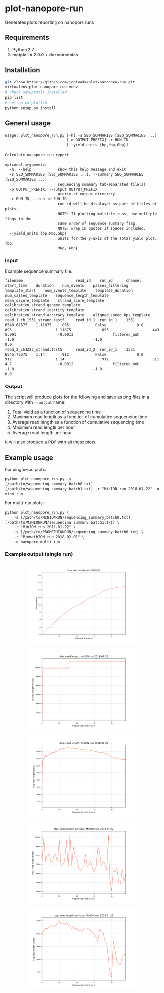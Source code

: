 # plot-nanopore-run
Generates plots reporting on nanopore runs

## Requirements

1. Python 2.7
2. matplotlib 2.0.0 + dependencies

## Installation

```bash
git clone https://github.com/jopineda/plot-nanopore-run.git
virtualenv plot-nanopore-run-venv
# check setuptools installed
pip list
# set up matplotlib
python setup.py install
```

## General usage

```
usage: plot_nanopore_run.py [-h] -s SEQ_SUMMARIES [SEQ_SUMMARIES ...]
                            [-o OUTPUT_PREFIX] -r RUN_ID
                            [--yield_units {bp,Mbp,Gbp}]

Calculate nanopore run report

optional arguments:
  -h, --help            show this help message and exit
  -s SEQ_SUMMARIES [SEQ_SUMMARIES ...], --summary SEQ_SUMMARIES [SEQ_SUMMARIES ...]
                        sequencing summary tab-separated file(s)
  -o OUTPUT_PREFIX, --output OUTPUT_PREFIX
                        prefix of output directory
  -r RUN_ID, --run_id RUN_ID
                        run id will be displayed as part of titles of plots.
                        NOTE: If plotting multiple runs, use multiple flags in the
                        same order of sequence summary flag. 
                        NOTE: wrap in quotes if spaces included.
  --yield_units {bp,Mbp,Gbp}
                        units for the y-axis of the Total yield plot. {bp,
                        Mbp, Gbp}

```

### Input

Example sequence summary file:

```
filename                        read_id    run_id      channel start_time    duration    num_events    passes_filtering    template_start    num_events_template    template_duration    num_called_template    sequence_length_template    mean_qscore_template    strand_score_template    calibration_strand_genome_template    calibration_strand_identity_template    calibration_strand_accuracy_template    aligned_speed_bps_template
read_1_ch_1531_strand.fast5     read_id_1  run_id_1    1531    6548.61575    1.11875     895            False              0.0               895                    1.11875              895                    443                         5.091                   -0.0013                  filtered_out                          -1.0                                    -1.0                                    0.0
read_2_ch1223_strand.fast5      read_id_2  run_id_1    1531    6545.75575    1.14        912            False              0.0               912                    1.14                 912                    511                         4.7                     -0.0012                  filtered_out                          -1.0                                    -1.0                                    0.0
```

### Output 

The script will produce plots for the following and save as png files in a directory with `--output` name:
1. Total yield as a function of sequencing time
2. Maximum read length as a function of cumulative sequencing time
3. Average read length as a function of cumulative sequencing time
4. Maximum read length per hour
5. Average read length per hour

It will also produce a PDF with all these plots.

## Example usage

For single-run plots:
```
python plot_nanopore_run.py -s [/path/to/sequencing_summary_batch0.txt] [/path/to/sequencing_summary_batch1.txt] -r "MinION run 2018-01-22" -o mion_run
```

For multi-run plots:
```
python plot_nanopore_run.py \
    -s [/path/to/MINIONRUN/sequencing_summary_batch0.txt] [/path/to/MINIONRUN/sequencing_summary_batch1.txt] \
    -r "MinION run 2018-01-22" \
    -s [/path/to/PROMETHIONRUN/sequencing_summary_batch0.txt] \
    -r "PromethION run 2018-02-01" \
    -o nanopore_multi_run
```

### Example output (single run)

<p align="center"><img src="example_plots/mion_run/total_yield.png" alt="total yield" width="70%"></p>
<p align="center"><img src="example_plots/mion_run/max_read_length.png" alt="max read length" width="70%"></p>
<p align="center"><img src="example_plots/mion_run/avg_read_length.png" alt="avg read length" width="70%">
<p align="center"><img src="example_plots/mion_run/max_read_length_per_hour.png" alt="max read length per hour" width="70%">
<p align="center"><img src="example_plots/mion_run/avg_read_length_per_hour.png" alt="avg read length per
hour" width="70%">
